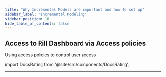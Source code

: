 ```yaml
---
title: "Why Incremental Models are important and how to set up"
sidebar_label: "Incremental Modeling"
sidebar_position: 10
hide_table_of_contents: false
---
```




## Access to Rill Dashboard via Access policies
Using access policies to control user access

import DocsRating from '@site/src/components/DocsRating';

---
<DocsRating />